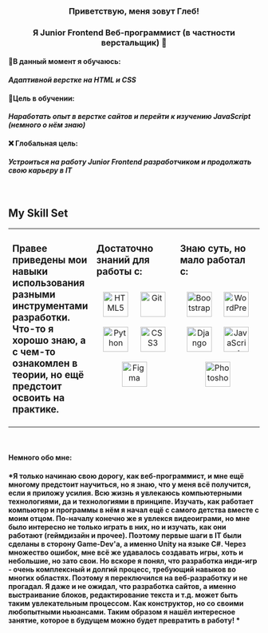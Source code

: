 ### <div align="center">Приветствую, меня зовут Глеб!</div>  
  

### <div align="center">Я Junior Frontend Веб-программист (в частности верстальщик) 🧐</div>  
  

#### 🔎В данный момент я обучаюсь:  
  

#### *Адаптивной верстке на HTML и CSS*  
  

#### 🏹Цель в обучении:  
  

#### *Наработать опыт в верстке сайтов и перейти к изучению JavaScript (немного о нём знаю)*  
  

#### ❌ Глобальная цель:  
  

#### *Устроиться на работу Junior Frontend разработчиком и продолжать свою карьеру в IT*  
  

<br/>  


## My Skill Set  
<table><tr><td valign="top" width="33%">

### Правее приведены мои навыки использования разными инструментами разработки. Что-то я хорошо знаю, а с чем-то ознакомлен в теории, но ещё предстоит освоить на практике.  


</td><td valign="top" width="33%">



### Достаточно знаний для работы с:  
<div align="center">  
<a href="https://en.wikipedia.org/wiki/HTML5" target="_blank"><img style="margin: 10px" src="https://profilinator.rishav.dev/skills-assets/html5-original-wordmark.svg" alt="HTML5" height="50" /></a>  
<a href="https://github.com/" target="_blank"><img style="margin: 10px" src="https://profilinator.rishav.dev/skills-assets/git-scm-icon.svg" alt="Git" height="50" /></a>  
<a href="https://www.python.org/" target="_blank"><img style="margin: 10px" src="https://profilinator.rishav.dev/skills-assets/python-original.svg" alt="Python" height="50" /></a>  
<a href="https://www.w3schools.com/css/" target="_blank"><img style="margin: 10px" src="https://profilinator.rishav.dev/skills-assets/css3-original-wordmark.svg" alt="CSS3" height="50" /></a>  
<a href="https://www.figma.com/" target="_blank"><img style="margin: 10px" src="https://profilinator.rishav.dev/skills-assets/figma-icon.svg" alt="Figma" height="50" /></a>  
</div>

</td><td valign="top" width="33%">



### Знаю суть, но мало работал с:  
<div align="center">  
<a href="https://getbootstrap.com/docs/3.4/javascript/" target="_blank"><img style="margin: 10px" src="https://profilinator.rishav.dev/skills-assets/bootstrap-plain.svg" alt="Bootstrap" height="50" /></a>  
<a href="https://wordpress.com/" target="_blank"><img style="margin: 10px" src="https://profilinator.rishav.dev/skills-assets/wordpress.png" alt="WordPress" height="50" /></a>  
<a href="https://www.djangoproject.com/" target="_blank"><img style="margin: 10px" src="https://profilinator.rishav.dev/skills-assets/django-original.svg" alt="Django" height="50" /></a>  
<a href="https://www.javascript.com/" target="_blank"><img style="margin: 10px" src="https://profilinator.rishav.dev/skills-assets/javascript-original.svg" alt="JavaScript" height="50" /></a>  
<a href="https://www.adobe.com/in/products/photoshop.html" target="_blank"><img style="margin: 10px" src="https://profilinator.rishav.dev/skills-assets/photoshop-plain.svg" alt="Photoshop" height="50" /></a>  
</div>

</td></tr></table>
<br />

#### Немного обо мне:
#### *Я только начинаю свою дорогу, как веб-программист, и мне ещё многому предстоит научиться, но я знаю, что у меня всё получится, если я приложу усилия. Всю жизнь я увлекаюсь компьютерными технологиями, да и технологиями в принципе. Изучать, как работает компьютер и программы в нём я начал ещё с самого детства вместе с моим отцом. По-началу конечно же я увлекся видеоиграми, но мне было интересно не только играть в них, но и изучать, как они работают (геймдизайн и прочее). Поэтому первые шаги в IT были сделаны в сторону Game-Dev'а, а именно Unity на языке C#. Через множество ошибок, мне всё же удавалось создавать игры, хоть и небольшие, но зато свои. Но вскоре я понял, что разработка инди-игр - очень комплексный и долгий процесс, требующий навыков во многих областях. Поэтому я переключился на веб-разработку и не прогадал. Я даже и не ожидал, что разработка сайтов, а именно выстраивание блоков, редактирование текста и т.д. может быть таким увлекательным процессом. Как конструктор, но со своими любопытными ньюансами. Таким образом я нашёл интересное занятие, которое в будущем можно будет превратить в работу! *
